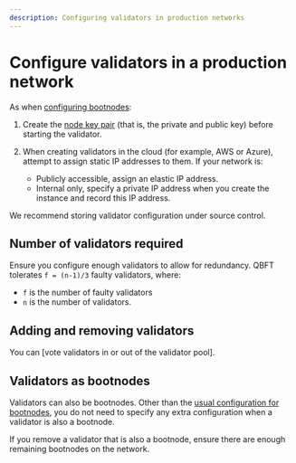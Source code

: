 ```yaml
---
description: Configuring validators in production networks
---
```


# Configure validators in a production network

As when [configuring bootnodes](bootnodes.md):

1. Create the [node key pair](../../concepts/node-keys.md) (that is, the private and public key)
    before starting the validator.
1. When creating validators in the cloud (for example, AWS or Azure), attempt to assign static IP
    addresses to them. If your network is:

    * Publicly accessible, assign an elastic IP address.
    * Internal only, specify a private IP address when you create the instance and record this IP
      address.

We recommend storing validator configuration under source control.

## Number of validators required

Ensure you configure enough validators to allow for redundancy. QBFT tolerates `f = (n-1)/3`
faulty validators, where:

* `f` is the number of faulty validators
* `n` is the number of validators.

## Adding and removing validators

You can [vote validators in or out of the validator pool].

## Validators as bootnodes

Validators can also be bootnodes. Other than the [usual configuration for bootnodes](bootnodes.md),
you do not need to specify any extra configuration when a validator is also a bootnode.

If you remove a validator that is also a bootnode, ensure there are enough remaining bootnodes on
the network.

<!-- Links -->


